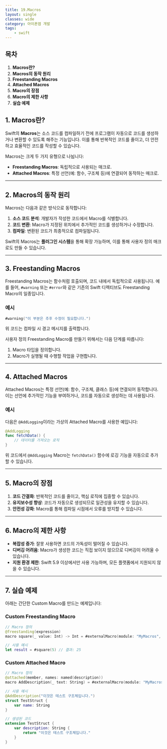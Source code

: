 ```yaml
---
title: 19.Macros
layout: single
classes: wide
category: 아이폰앱 개발
tags:
    - swift
---
```


## **목차**
1. **Macros란?**
2. **Macros의 동작 원리**
3. **Freestanding Macros**
4. **Attached Macros**
5. **Macro의 장점**
6. **Macro의 제한 사항**
7. **실습 예제**

## **1. Macros란?**
Swift의 **Macros**는 소스 코드를 컴파일하기 전에 프로그램이 자동으로 코드를 생성하거나 변환할 수 있도록 해주는 기능입니다. 이를 통해 반복적인 코드를 줄이고, 더 안전하고 효율적인 코드를 작성할 수 있습니다. 

Macros는 크게 두 가지 유형으로 나뉩니다:
- **Freestanding Macros**: 독립적으로 사용되는 매크로.
- **Attached Macros**: 특정 선언(예: 함수, 구조체 등)에 연결되어 동작하는 매크로.

---

## **2. Macros의 동작 원리**
Macros는 다음과 같은 방식으로 동작합니다:
1. **소스 코드 분석**: 개발자가 작성한 코드에서 Macro를 식별합니다.
2. **코드 변환**: Macro가 지정된 위치에서 추가적인 코드를 생성하거나 수정합니다.
3. **컴파일**: 변환된 코드가 최종적으로 컴파일됩니다.

Swift의 Macros는 **플러그인 시스템**을 통해 확장 가능하며, 이를 통해 사용자 정의 매크로도 만들 수 있습니다.

---

## **3. Freestanding Macros**
Freestanding Macros는 함수처럼 호출되며, 코드 내에서 독립적으로 사용됩니다. 예를 들어, `#warning` 또는 `#error`와 같은 기존의 Swift 디렉티브도 Freestanding Macro의 일종입니다.

### **예시**
```swift
#warning("이 부분은 추후 수정이 필요합니다.")
```
위 코드는 컴파일 시 경고 메시지를 출력합니다.

사용자 정의 Freestanding Macro를 만들기 위해서는 다음 단계를 따릅니다:
1. Macro 타입을 정의합니다.
2. Macro가 실행될 때 수행할 작업을 구현합니다.

---

## **4. Attached Macros**
Attached Macros는 특정 선언(예: 함수, 구조체, 클래스 등)에 연결되어 동작합니다. 이는 선언에 추가적인 기능을 부여하거나, 코드를 자동으로 생성하는 데 사용됩니다.

### **예시**
다음은 `@AddLogging`이라는 가상의 Attached Macro를 사용한 예입니다:
```swift
@AddLogging
func fetchData() {
    // 데이터를 가져오는 로직
}
```
위 코드에서 `@AddLogging` Macro는 `fetchData()` 함수에 로깅 기능을 자동으로 추가할 수 있습니다.

---

## **5. Macro의 장점**
1. **코드 간결화**: 반복적인 코드를 줄이고, 핵심 로직에 집중할 수 있습니다.
2. **유지보수성 향상**: 코드가 자동으로 생성되므로 일관성을 유지할 수 있습니다.
3. **안전성 강화**: Macro를 통해 컴파일 시점에서 오류를 방지할 수 있습니다.

---

## **6. Macro의 제한 사항**
- **복잡성 증가**: 잘못 사용하면 코드의 가독성이 떨어질 수 있습니다.
- **디버깅 어려움**: Macro가 생성한 코드는 직접 보이지 않으므로 디버깅이 어려울 수 있습니다.
- **지원 환경 제한**: Swift 5.9 이상에서만 사용 가능하며, 모든 플랫폼에서 지원되지 않을 수 있습니다.

---

## **7. 실습 예제**
아래는 간단한 Custom Macro를 만드는 예제입니다:

### **Custom Freestanding Macro**
```swift
// Macro 정의
@freestanding(expression)
macro square(_ value: Int) -> Int = #externalMacro(module: "MyMacros", type: "SquareMacro")

// 사용 예시
let result = #square(5) // 결과: 25
```

### **Custom Attached Macro**
```swift
// Macro 정의
@attached(member, names: named(description))
macro AddDescription(_ text: String) = #externalMacro(module: "MyMacros", type: "DescriptionMacro")

// 사용 예시
@AddDescription("이것은 테스트 구조체입니다.")
struct TestStruct {
    var name: String
}

// 생성된 코드
extension TestStruct {
    var description: String {
        return "이것은 테스트 구조체입니다."
    }
}
```

